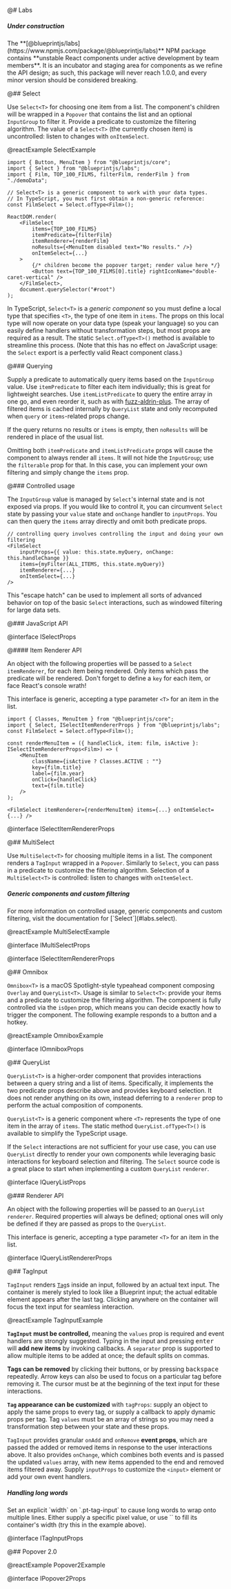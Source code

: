@# Labs

<div class="pt-callout pt-intent-warning pt-icon-info-sign">
    <h5>Under construction</h5>
    The **[@blueprintjs/labs](https://www.npmjs.com/package/@blueprintjs/labs)** NPM package contains **unstable React components under active development by team members**. It is an incubator and staging area for components as we refine the API design; as such, this package will never reach 1.0.0, and every minor version should be considered breaking.
</div>

@## Select

Use `Select<T>` for choosing one item from a list. The component's children will be wrapped in a `Popover` that contains the list and an optional `InputGroup` to filter it. Provide a predicate to customize the filtering algorithm. The value of a `Select<T>` (the currently chosen item) is uncontrolled: listen to changes with `onItemSelect`.

@reactExample SelectExample

```tsx
import { Button, MenuItem } from "@blueprintjs/core";
import { Select } from "@blueprintjs/labs";
import { Film, TOP_100_FILMS, filterFilm, renderFilm } from "./demoData";

// Select<T> is a generic component to work with your data types.
// In TypeScript, you must first obtain a non-generic reference:
const FilmSelect = Select.ofType<Film>();

ReactDOM.render(
    <FilmSelect
        items={TOP_100_FILMS}
        itemPredicate={filterFilm}
        itemRenderer={renderFilm}
        noResults={<MenuItem disabled text="No results." />}
        onItemSelect={...}
    >
        {/* children become the popover target; render value here */}
        <Button text={TOP_100_FILMS[0].title} rightIconName="double-caret-vertical" />
    </FilmSelect>,
    document.querySelector("#root")
);
```

In TypeScript, `Select<T>` is a *generic component* so you must define a local type that specifies `<T>`, the type of one item in `items`. The props on this local type will now operate on your data type (speak your language) so you can easily define handlers without transformation steps, but most props are required as a result. The static `Select.ofType<T>()` method is available to streamline this process. (Note that this has no effect on JavaScript usage: the `Select` export is a perfectly valid React component class.)

@### Querying

Supply a predicate to automatically query items based on the `InputGroup` value. Use `itemPredicate` to filter each item individually; this is great for lightweight searches. Use `itemListPredicate` to query the entire array in one go, and even reorder it, such as with [fuzz-aldrin-plus](https://github.com/jeancroy/fuzz-aldrin-plus). The array of filtered items is cached internally by `QueryList` state and only recomputed when `query` or `items`-related props change.

If the query returns no results or `items` is empty, then `noResults` will be rendered in place of the usual list.

Omitting both `itemPredicate` and `itemListPredicate` props will cause the component to always render all `items`. It will not hide the `InputGroup`; use the `filterable` prop for that. In this case, you can implement your own filtering and simply change the `items` prop.

@### Controlled usage

The `InputGroup` value is managed by `Select`'s internal state and is not exposed via props. If you would like to control it, you can circumvent `Select` state by passing your `value` state and `onChange` handler to `inputProps`. You can then query the `items` array directly and omit both predicate props.

```tsx
// controlling query involves controlling the input and doing your own filtering
<FilmSelect
    inputProps={{ value: this.state.myQuery, onChange: this.handleChange }}
    items={myFilter(ALL_ITEMS, this.state.myQuery)}
    itemRenderer={...}
    onItemSelect={...}
/>
```

This "escape hatch" can be used to implement all sorts of advanced behavior on top of the basic `Select` interactions, such as windowed filtering for large data sets.

@### JavaScript API

@interface ISelectProps

@#### Item Renderer API

An object with the following properties will be passed to a `Select` `itemRenderer`, for each item being rendered. Only items which pass the predicate will be rendered. Don't forget to define a `key` for each item, or face React's console wrath!

This interface is generic, accepting a type parameter `<T>` for an item in the list.

```tsx
import { Classes, MenuItem } from "@blueprintjs/core";
import { Select, ISelectItemRendererProps } from "@blueprintjs/labs";
const FilmSelect = Select.ofType<Film>();

const renderMenuItem = ({ handleClick, item: film, isActive }: ISelectItemRendererProps<Film>) => (
    <MenuItem
        className={isActive ? Classes.ACTIVE : ""}
        key={film.title}
        label={film.year}
        onClick={handleClick}
        text={film.title}
    />
);

<FilmSelect itemRenderer={renderMenuItem} items={...} onItemSelect={...} />
```

@interface ISelectItemRendererProps

@## MultiSelect

Use `MultiSelect<T>` for choosing multiple items in a list. The component renders a `TagInput` wrapped in a `Popover`. Similarly to `Select`, you can pass in a predicate to customize the filtering algorithm. Selection of a `MultiSelect<T>` is controlled: listen to changes with `onItemSelect`.

<div class="pt-callout pt-intent-primary pt-icon-info-sign">
    <h5>Generic components and custom filtering</h5>
    For more information on controlled usage, generic components and custom filtering, visit the documentation for [`Select<T>`](#labs.select).
</div>

@reactExample MultiSelectExample

@interface IMultiSelectProps

@interface ISelectItemRendererProps

@## Omnibox

`Omnibox<T>` is a macOS Spotlight-style typeahead component composing `Overlay` and `QueryList<T>`. Usage is similar to `Select<T>`: provide your items and a predicate to customize the filtering algorithm. The component is fully controlled via the `isOpen` prop, which means you can decide exactly how to trigger the component. The following example responds to a button and a hotkey.

@reactExample OmniboxExample

@interface IOmniboxProps

@## QueryList

`QueryList<T>` is a higher-order component that provides interactions between a query string and a list of items. Specifically, it implements the two predicate props describe above and provides keyboard selection. It does not render anything on its own, instead deferring to a `renderer` prop to perform the actual composition of components.

`QueryList<T>` is a generic component where `<T>` represents the type of one item in the array of `items`. The static method `QueryList.ofType<T>()` is available to simplify the TypeScript usage.

If the `Select` interactions are not sufficient for your use case, you can use `QueryList` directly to render your own components while leveraging basic interactions for keyboard selection and filtering. The `Select` source code is a great place to start when implementing a custom `QueryList` `renderer`.

@interface IQueryListProps

@### Renderer API

An object with the following properties will be passed to an `QueryList` `renderer`. Required properties will always be defined;  optional ones will only be defined if they are passed as props to the `QueryList`.

This interface is generic, accepting a type parameter `<T>` for an item in the list.

@interface IQueryListRendererProps

@## TagInput

`TagInput` renders [`Tag`](#core/components/tag)s inside an input, followed by an actual text input. The container is merely styled to look like a Blueprint input; the actual editable element appears after the last tag. Clicking anywhere on the container will focus the text input for seamless interaction.

@reactExample TagInputExample

**`TagInput` must be controlled,** meaning the `values` prop is required and event handlers are strongly suggested. Typing in the input and pressing <kbd class="pt-key">enter</kbd> will **add new items** by invoking callbacks. A `separator` prop is supported to allow multiple items to be added at once; the default splits on commas.

**Tags can be removed** by clicking their <span class="pt-icon-standard pt-icon-cross"></span> buttons, or by pressing <kbd class="pt-key">backspace</kbd> repeatedly. Arrow keys can also be used to focus on a particular tag before removing it. The cursor must be at the beginning of the text input for these interactions.

**`Tag` appearance can be customized** with `tagProps`: supply an object to apply the same props to every tag, or supply a callback to apply dynamic props per tag. Tag `values` must be an array of strings so you may need a transformation step between your state and these props.

`TagInput` provides granular `onAdd` and `onRemove` **event props**, which are passed the added or removed items in response to the user interactions above. It also provides `onChange`, which combines both events and is passed the updated `values` array, with new items appended to the end and removed items filtered away. Supply `inputProps` to customize the `<input>` element or add your own event handlers.

<div class="pt-callout pt-intent-primary pt-icon-info-sign">
    <h5>Handling long words</h5>
    Set an explicit `width` on `.pt-tag-input` to cause long words to wrap onto multiple lines. Either supply a specific pixel value, or use `<TagInput className="pt-fill">` to fill its container's width (try this in the example above).
</div>

@interface ITagInputProps

@## Popover 2.0

@reactExample Popover2Example

@interface IPopover2Props
